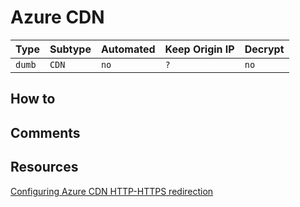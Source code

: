 # Azure CDN

| Type   | Subtype | Automated | Keep Origin IP | Decrypt |
| ------ | ------- | --------- | -------------- | ------- |
| `dumb` | `CDN`   | `no`      | `?`            | `no`    |

## How to

## Comments

## Resources

[Configuring Azure CDN HTTP-HTTPS redirection](https://medium.com/azure-architects/configuring-azure-cdn-http-https-redirection-2a9e4aab0a77)